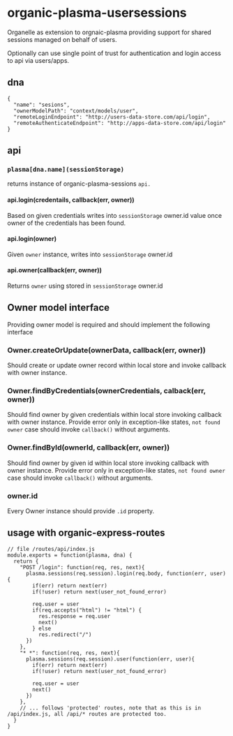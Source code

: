 # organic-plasma-usersessions

Organelle as extension to orgnaic-plasma providing support for shared sessions managed on behalf of users.

Optionally can use single point of trust for authentication and login access to api via users/apps.

## dna

    {
      "name": "sesions",
      "ownerModelPath": "context/models/user",
      "remoteLoginEndpoint": "http://users-data-store.com/api/login",
      "remoteAuthenticateEndpoint": "http://apps-data-store.com/api/login"
    }

## api

### `plasma[dna.name](sessionStorage)`

returns instance of organic-plasma-sessions `api.`

#### api.login(credentails, callback(err, owner))

Based on given credentials writes into `sessionStorage` owner.id value once owner of the credentials has been found.

#### api.login(owner)

Given `owner` instance, writes into `sessionStorage` owner.id

#### api.owner(callback(err, owner))

Returns `owner` using stored in `sessionStorage` owner.id

## Owner model interface

Providing owner model is required and should implement the following interface

### Owner.createOrUpdate(ownerData, callback(err, owner))

Should create or update owner record within local store and invoke callback with owner instance.

### Owner.findByCredentials(ownerCredentials, calback(err, owner))

Should find owner by given credentials within local store invoking callback with owner instance.
Provide error only in exception-like states, `not found owner` case should invoke `callback()` without arguments.

### Owner.findById(ownerId, callback(err, owner))

Should find owner by given id within local store invoking callback with owner instance.
Provide error only in exception-like states, `not found owner` case should invoke `callback()` without arguments.

### owner.id

Every Owner instance should provide `.id` property.

## usage with organic-express-routes

    // file /routes/api/index.js
    module.exports = function(plasma, dna) {
      return {
        "POST /login": function(req, res, next){
          plasma.sessions(req.session).login(req.body, function(err, user){
            if(err) return next(err)
            if(!user) return next(user_not_found_error)

            req.user = user
            if(req.accepts("html") != "html") {
              res.response = req.user
              next()
            } else
              res.redirect("/")
          })
        },
        "* *": function(req, res, next){
          plasma.sessions(req.session).user(function(err, user){
            if(err) return next(err)
            if(!user) return next(user_not_found_error)
              
            req.user = user
            next()
          })
        },
        // ... follows 'protected' routes, note that as this is in /api/index.js, all /api/* routes are protected too.
      }
    }

